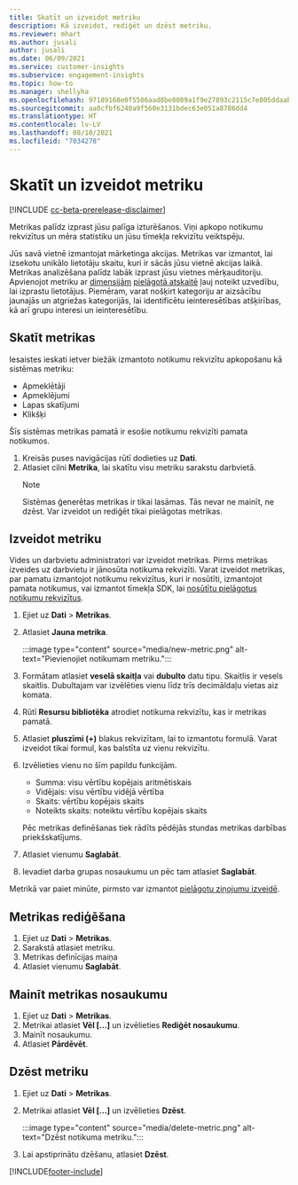 ```yaml
---
title: Skatīt un izveidot metriku
description: Kā izveidot, rediģēt un dzēst metriku.
ms.reviewer: mhart
ms.author: jusali
author: jusali
ms.date: 06/09/2021
ms.service: customer-insights
ms.subservice: engagement-insights
ms.topic: how-to
ms.manager: shellyha
ms.openlocfilehash: 97189168e0f5586aad8be8089a1f9e27893c2115c7e805ddaab1efc00e11b860
ms.sourcegitcommit: aa0cfbf6240a9f560e3131bdec63e051a8786dd4
ms.translationtype: HT
ms.contentlocale: lv-LV
ms.lasthandoff: 08/10/2021
ms.locfileid: "7034278"
---
```

# <a name="view-and-create-metrics"></a>Skatīt un izveidot metriku

[!INCLUDE [cc-beta-prerelease-disclaimer](includes/cc-beta-prerelease-disclaimer.md)]

Metrikas palīdz izprast jūsu palīga izturēšanos. Viņi apkopo notikumu rekvizītus un mēra statistiku un jūsu tīmekļa rekvizītu veiktspēju.  

Jūs savā vietnē izmantojat mārketinga akcijas. Metrikas var izmantot, lai izsekotu unikālo lietotāju skaitu, kuri ir sācās jūsu vietnē akcijas laikā. Metrikas analizēšana palīdz labāk izprast jūsu vietnes mērķauditoriju. Apvienojot metriku ar [dimensijām](dimensions.md) [pielāgotā atskaitē](custom-reports.md) ļauj noteikt uzvedību, lai izprastu lietotājus. Piemēram, varat nošķirt kategoriju ar aizsācību jaunajās un atgriežas kategorijās, lai identificētu ieinteresētības atšķirības, kā arī grupu interesi un ieinteresētību.

## <a name="view-metrics"></a>Skatīt metrikas

Iesaistes ieskati ietver biežāk izmantoto notikumu rekvizītu apkopošanu kā sistēmas metriku: 

- Apmeklētāji
- Apmeklējumi
- Lapas skatījumi
- Klikšķi

Šīs sistēmas metrikas pamatā ir esošie notikumu rekvizīti pamata notikumos.

1. Kreisās puses navigācijas rūtī dodieties uz **Dati**. 
1. Atlasiet cilni **Metrika**, lai skatītu visu metriku sarakstu darbvietā. 
   > [!NOTE]
   > Sistēmas ģenerētas metrikas ir tikai lasāmas. Tās nevar ne mainīt, ne dzēst. Var izveidot un rediģēt tikai pielāgotas metrikas.

## <a name="create-a-metric"></a>Izveidot metriku

Vides un darbvietu administratori var izveidot metrikas. Pirms metrikas izveides uz darbvietu ir jānosūta notikuma rekvizīti. Varat izveidot metrikas, par pamatu izmantojot notikumu rekvizītus, kuri ir nosūtīti, izmantojot pamata notikumus, vai izmantot tīmekļa SDK, lai [nosūtītu pielāgotus notikumu rekvizītus](advanced-SDK-implementation.md).

1. Ejiet uz **Dati** > **Metrikas**.
1. Atlasiet **Jauna metrika**.

   :::image type="content" source="media/new-metric.png" alt-text="Pievienojiet notikumam metriku.":::

1. Formātam atlasiet **veselā skaitļa** vai **dubulto** datu tipu. Skaitlis ir vesels skaitlis. Dubultajam var izvēlēties vienu līdz trīs decimāldaļu vietas aiz komata.
1. Rūtī **Resursu bibliotēka** atrodiet notikuma rekvizītu, kas ir metrikas pamatā.
1. Atlasiet **pluszīmi (+)** blakus rekvizītam, lai to izmantotu formulā. Varat izveidot tikai formul, kas balstīta uz vienu rekvizītu. 
1. Izvēlieties vienu no šīm papildu funkcijām. 

   - Summa: visu vērtību kopējais aritmētiskais 
   - Vidējais: visu vērtību vidējā vērtība
   - Skaits: vērtību kopējais skaits
   - Noteikts skaits: noteiktu vērtību kopējais skaits

   Pēc metrikas definēšanas tiek rādīts pēdējās stundas metrikas darbības priekšskatījums.

1. Atlasiet vienumu **Saglabāt**. 
1. Ievadiet darba grupas nosaukumu un pēc tam atlasiet **Saglabāt**.

Metrikā var paiet minūte, pirmsto var izmantot [pielāgotu ziņojumu izveidē](custom-reports.md).

## <a name="edit-a-metric"></a>Metrikas rediģēšana

1. Ejiet uz **Dati** > **Metrikas**.
1. Sarakstā atlasiet metriku.
1. Metrikas definīcijas maiņa
1. Atlasiet vienumu **Saglabāt**.

## <a name="change-the-name-of-a-metric"></a>Mainīt metrikas nosaukumu

1. Ejiet uz **Dati** > **Metrikas**.
1. Metrikai atlasiet **Vēl [...]** un izvēlieties **Rediģēt nosaukumu**.
1. Mainīt nosaukumu. 
1. Atlasiet **Pārdēvēt**.

## <a name="delete-a-metric"></a>Dzēst metriku

1. Ejiet uz **Dati** > **Metrikas**.
1. Metrikai atlasiet **Vēl [...]** un izvēlieties **Dzēst**.

   :::image type="content" source="media/delete-metric.png" alt-text="Dzēst notikuma metriku.":::

1. Lai apstiprinātu dzēšanu, atlasiet **Dzēst**.

[!INCLUDE[footer-include](../includes/footer-banner.md)]
